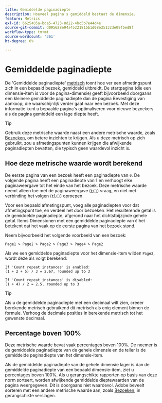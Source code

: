 ```yaml
---
title: Gemiddelde paginadiepte
description: Hoeveel pagina's gemiddeld bestaat de dimensie.
feature: Metrics
exl-id: 6625405a-bda5-4723-8d22-4bc5b7e44d4e
source-git-commit: d095628e94a45221815b1d08e35132de09f5ed8f
workflow-type: tm+mt
source-wordcount: '361'
ht-degree: 0%

---
```


# Gemiddelde paginadiepte

De &#39;Gemiddelde paginadiepte&#39; [metrisch](overview.md) toont hoe ver een afmetingspunt zich in een bepaald bezoek, gemiddeld uitbreidt. De startpagina (die een dimensie-item is voor de pagina-dimensie) geeft bijvoorbeeld doorgaans een kleinere gemiddelde paginadiepte dan de pagina Bevestiging van aankoop, die waarschijnlijk verder gaat naar een bezoek. Met deze informatie kunt u bepaalde pagina&#39;s optimaliseren voor nieuwe bezoekers als de pagina gemiddeld een lage diepte heeft.

>[!TIP]
>
>Gebruik deze metrische waarde naast een andere metrische waarde, zoals [Bezoeken](visits.md), om betere inzichten te krijgen. Als u deze metrisch op zich gebruikt, zou u afmetingspunten kunnen krijgen die afwijkende paginadiepten bevatten, die typisch geen waardevol inzicht is.

## Hoe deze metrische waarde wordt berekend

De eerste pagina van een bezoek heeft een paginadiepte van `0`. De volgende pagina heeft een paginadiepte van 1 en verhoogt elke paginaweergave tot het einde van het bezoek. Deze metrische waarde neemt alleen toe met de paginaweergave ([`t()`](/help/implement/vars/functions/t-method.md)) vraag, en niet met verbinding het volgen ([`tl()`](/help/implement/vars/functions/tl-method.md)) oproepen.

Voor een bepaald afmetingspunt, voeg alle paginadiepten voor dat afmetingspunt toe, en verdeel het door bezoeken. Het resulterende getal is de gemiddelde paginadiepte, afgerond naar het dichtstbijzijnde gehele getal. Items Dimensionen met een gemiddelde paginadiepte van `0` het betekent dat het vaak op de eerste pagina van het bezoek stond.

Neem bijvoorbeeld het volgende voorbeeld van een bezoek:

```text
Page1 > Page2 > Page2 > Page3 > Page4 > Page2
```

Als we een gemiddelde paginadiepte voor het dimensie-item wilden `Page2`, wordt deze als volgt berekend:

```text
If 'Count repeat instances' is enabled:
(1 + 2 + 5) / 3 = 2.67, rounded up to 3

If 'Count repeat instances' is disabled:
(1 + 4) / 2 = 2.5, rounded up to 3
```

>[!TIP]
>
>Als u de gemiddelde paginadiepte met een decimaal wilt zien, creeer berekende metrisch gebruikend dit metrisch als enig element binnen de formule. Verhoog de decimale posities in berekende metrisch tot het gewenste decimaal.

## Percentage boven 100%

Deze metrische waarde bevat vaak percentages boven 100%. De noemer is de gemiddelde paginadiepte van de gehele dimensie en de teller is de gemiddelde paginadiepte van het dimensie-item.

Als de gemiddelde paginadiepte van de gehele dimensie lager is dan de gemiddelde paginadiepte van een bepaald dimensie-item, ziet u percentages boven 100%. Als u gerangschikte rapporten op basis van deze norm sorteert, worden afwijkende gemiddelde dieptewaarden van de pagina weergegeven. Dit is doorgaans niet waardevol. Adobe beveelt sorteren met een andere metrische waarde aan, zoals [Bezoeken](visits.md), in gerangschikte verslagen.
